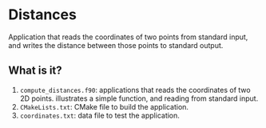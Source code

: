 # Distances

Application that reads the coordinates of two points from
standard input, and writes the distance between those points
to standard output.

## What is it?

1. `compute_distances.f90`: applications that reads the 
   coordinates of two 2D points.  illustrates a simple
   function, and reading from standard input.
1. `CMakeLists.txt`: CMake file to build the application.
1. `coordinates.txt`: data file to test the application.
